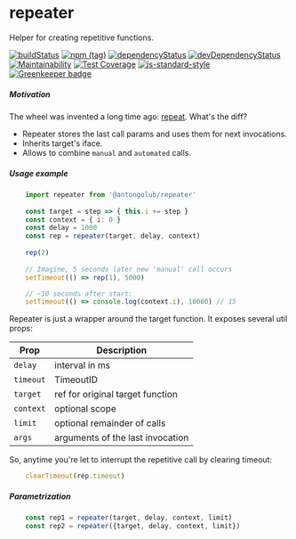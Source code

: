 # repeater

Helper for creating repetitive functions.

[![buildStatus](https://img.shields.io/travis/antongolub/repeater.svg?maxAge=3600&branch=master)](https://travis-ci.org/antongolub/repeater)
[![npm (tag)](https://img.shields.io/npm/v/@antongolub/repeater/latest.svg)](https://www.npmjs.com/package/@antongolub/repeater)
[![dependencyStatus](https://img.shields.io/david/antongolub/repeater.svg?maxAge=3600)](https://david-dm.org/antongolub/repeater)
[![devDependencyStatus](https://img.shields.io/david/dev/antongolub/repeater.svg?maxAge=3600)](https://david-dm.org/antongolub/repeater)
[![Maintainability](https://api.codeclimate.com/v1/badges/c63a84dc4cda2e67e2c3/maintainability)](https://codeclimate.com/github/antongolub/repeater/maintainability)
[![Test Coverage](https://api.codeclimate.com/v1/badges/c63a84dc4cda2e67e2c3/test_coverage)](https://codeclimate.com/github/antongolub/repeater/test_coverage)
[![js-standard-style](https://img.shields.io/badge/code%20style-standard-brightgreen.svg)](http://standardjs.com)
[![Greenkeeper badge](https://badges.greenkeeper.io/antongolub/repeater.svg)](https://greenkeeper.io/)

##### Motivation
The wheel was invented a long time ago: [repeat](https://www.npmjs.com/package/repeat).
What's the diff?
* Repeater stores the last call params and uses them for next invocations.
* Inherits target's iface.
* Allows to combine `manual` and `automated` calls.

##### Usage example
```javascript
    import repeater from '@antongolub/repeater'
    
    const target = step => { this.i += step }
    const context = { i: 0 }
    const delay = 1000
    const rep = repeater(target, delay, context)
    
    rep(2)
    
    // Imagine, 5 seconds later new 'manual' call occurs
    setTimeout(() => rep(1), 5000)

    // ~10 seconds after start: 
    setTimeout(() => console.log(context.i), 10000) // 15
```

Repeater is just a wrapper around the target function. It exposes several util props:

| Prop      | Description                             |
|-----------|-----------------------------------------|
| `delay`   | interval in ms                          |
| `timeout` | TimeoutID                               |
| `target`  | ref for original target function        |
| `context` | optional scope                          |
| `limit`   | optional remainder of calls             |
| `args`    | arguments of the last invocation        |

So, anytime you're let to interrupt the repetitive call by clearing timeout:
```javascript
    clearTimeout(rep.timeout)
``` 

##### Parametrization

```javascript
    const rep1 = repeater(target, delay, context, limit)
    const rep2 = repeater({target, delay, context, limit})
```

